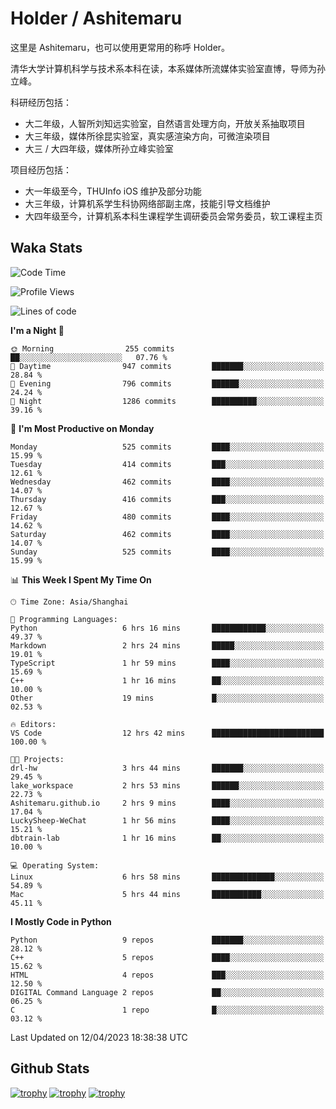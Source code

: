 # Holder / Ashitemaru

这里是 Ashitemaru，也可以使用更常用的称呼 Holder。

清华大学计算机科学与技术系本科在读，本系媒体所流媒体实验室直博，导师为孙立峰。

科研经历包括：

- 大二年级，人智所刘知远实验室，自然语言处理方向，开放关系抽取项目
- 大三年级，媒体所徐昆实验室，真实感渲染方向，可微渲染项目
- 大三 / 大四年级，媒体所孙立峰实验室

项目经历包括：

- 大一年级至今，THUInfo iOS 维护及部分功能
- 大三年级，计算机系学生科协网络部副主席，技能引导文档维护
- 大四年级至今，计算机系本科生课程学生调研委员会常务委员，软工课程主页

## Waka Stats

<!--START_SECTION:waka-->
![Code Time](http://img.shields.io/badge/Code%20Time-744%20hrs%2015%20mins-blue)

![Profile Views](http://img.shields.io/badge/Profile%20Views-9-blue)

![Lines of code](https://img.shields.io/badge/From%20Hello%20World%20I%27ve%20Written-1.8%20million%20lines%20of%20code-blue)

**I'm a Night 🦉** 

```text
🌞 Morning                255 commits         ██░░░░░░░░░░░░░░░░░░░░░░░   07.76 % 
🌆 Daytime                947 commits         ███████░░░░░░░░░░░░░░░░░░   28.84 % 
🌃 Evening                796 commits         ██████░░░░░░░░░░░░░░░░░░░   24.24 % 
🌙 Night                  1286 commits        ██████████░░░░░░░░░░░░░░░   39.16 % 
```
📅 **I'm Most Productive on Monday** 

```text
Monday                   525 commits         ████░░░░░░░░░░░░░░░░░░░░░   15.99 % 
Tuesday                  414 commits         ███░░░░░░░░░░░░░░░░░░░░░░   12.61 % 
Wednesday                462 commits         ████░░░░░░░░░░░░░░░░░░░░░   14.07 % 
Thursday                 416 commits         ███░░░░░░░░░░░░░░░░░░░░░░   12.67 % 
Friday                   480 commits         ████░░░░░░░░░░░░░░░░░░░░░   14.62 % 
Saturday                 462 commits         ████░░░░░░░░░░░░░░░░░░░░░   14.07 % 
Sunday                   525 commits         ████░░░░░░░░░░░░░░░░░░░░░   15.99 % 
```


📊 **This Week I Spent My Time On** 

```text
🕑︎ Time Zone: Asia/Shanghai

💬 Programming Languages: 
Python                   6 hrs 16 mins       ████████████░░░░░░░░░░░░░   49.37 % 
Markdown                 2 hrs 24 mins       █████░░░░░░░░░░░░░░░░░░░░   19.01 % 
TypeScript               1 hr 59 mins        ████░░░░░░░░░░░░░░░░░░░░░   15.69 % 
C++                      1 hr 16 mins        ██░░░░░░░░░░░░░░░░░░░░░░░   10.00 % 
Other                    19 mins             █░░░░░░░░░░░░░░░░░░░░░░░░   02.53 % 

🔥 Editors: 
VS Code                  12 hrs 42 mins      █████████████████████████   100.00 % 

🐱‍💻 Projects: 
drl-hw                   3 hrs 44 mins       ███████░░░░░░░░░░░░░░░░░░   29.45 % 
lake_workspace           2 hrs 53 mins       ██████░░░░░░░░░░░░░░░░░░░   22.73 % 
Ashitemaru.github.io     2 hrs 9 mins        ████░░░░░░░░░░░░░░░░░░░░░   17.04 % 
LuckySheep-WeChat        1 hr 56 mins        ████░░░░░░░░░░░░░░░░░░░░░   15.21 % 
dbtrain-lab              1 hr 16 mins        ██░░░░░░░░░░░░░░░░░░░░░░░   10.00 % 

💻 Operating System: 
Linux                    6 hrs 58 mins       ██████████████░░░░░░░░░░░   54.89 % 
Mac                      5 hrs 44 mins       ███████████░░░░░░░░░░░░░░   45.11 % 
```

**I Mostly Code in Python** 

```text
Python                   9 repos             ███████░░░░░░░░░░░░░░░░░░   28.12 % 
C++                      5 repos             ████░░░░░░░░░░░░░░░░░░░░░   15.62 % 
HTML                     4 repos             ███░░░░░░░░░░░░░░░░░░░░░░   12.50 % 
DIGITAL Command Language 2 repos             ██░░░░░░░░░░░░░░░░░░░░░░░   06.25 % 
C                        1 repo              █░░░░░░░░░░░░░░░░░░░░░░░░   03.12 % 
```




 Last Updated on 12/04/2023 18:38:38 UTC
<!--END_SECTION:waka-->

## Github Stats

[![trophy](https://github-profile-trophy.vercel.app/?username=Ashitemaru&column=7)](https://github.com/Ashitemaru)
[![trophy](https://github-readme-stats.vercel.app/api?username=Ashitemaru&show_icons=true&include_all_commits=true)](https://github.com/Ashitemaru)
[![trophy](https://github-readme-stats.vercel.app/api/top-langs/?username=Ashitemaru&layout=compact)](https://github.com/Ashitemaru)

<!--
**Ashitemaru/Ashitemaru** is a ✨ _special_ ✨ repository because its `README.md` (this file) appears on your GitHub profile.

Here are some ideas to get you started:

- 🔭 I’m currently working on ...
- 🌱 I’m currently learning ...
- 👯 I’m looking to collaborate on ...
- 🤔 I’m looking for help with ...
- 💬 Ask me about ...
- 📫 How to reach me: ...
- 😄 Pronouns: ...
- ⚡ Fun fact: ...
-->
